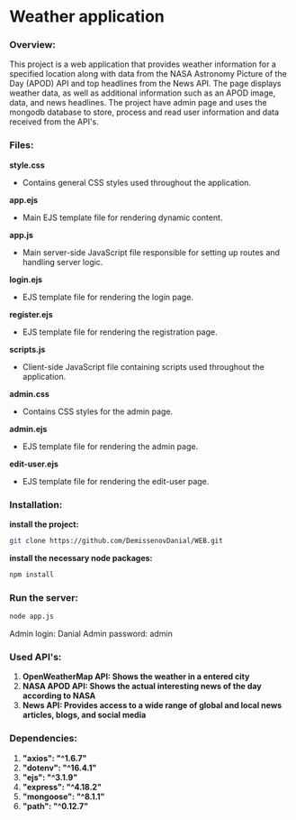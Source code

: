 # Weather application

### Overview:
This project is a web application that provides weather information for a specified location along with data from the NASA Astronomy Picture of the Day (APOD) API and top headlines from the News API. The page displays weather data, as well as additional information such as an APOD image, data, and news headlines. The project have admin page and uses the mongodb database to store, process and read user information and data received from the API's.

### Files:
**style.css**
- Contains general CSS styles used throughout the application.

**app.ejs**
- Main EJS template file for rendering dynamic content.

**app.js**
- Main server-side JavaScript file responsible for setting up routes and handling server logic.

**login.ejs**
- EJS template file for rendering the login page.

**register.ejs**
- EJS template file for rendering the registration page.

**scripts.js**
- Client-side JavaScript file containing scripts used throughout the application.

**admin.css**
- Contains CSS styles for the admin page.

**admin.ejs**
- EJS template file for rendering the admin page.

**edit-user.ejs**
- EJS template file for rendering the edit-user page.


### Installation:
**install the project:**
```bash
git clone https://github.com/DemissenovDanial/WEB.git
```

**install the necessary node packages:**
```bash
npm install
```

### Run the server:
```bash
node app.js
```

Admin login: Danial
Admin password: admin

### Used API's:
1) **OpenWeatherMap API: Shows the weather in a entered city**
2) **NASA APOD API: Shows the actual interesting news of the day according to NASA**
3) **News API: Provides access to a wide range of global and local news articles, blogs, and social media**

### Dependencies:
1) **"axios": "^1.6.7"**
2) **"dotenv": "^16.4.1"**
3) **"ejs": "^3.1.9"**
4) **"express": "^4.18.2"**
5) **"mongoose": "^8.1.1"**
6) **"path": "^0.12.7"**
